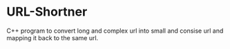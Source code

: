 # URL-Shortner
C++ program to convert long and complex url into small and consise url and mapping it back to the same url.
